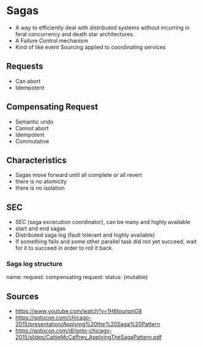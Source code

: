 # Sagas
- A way to efficiently deal with distributed systems without incurring in feral concurrency and death star architectures.
- A Failure Control mechanism
- Kind of like event Sourcing applied to coordinating services

## Requests
- Can abort
- Idempotent

## Compensating Request
- Semantic undo
- Cannot abort
- Idempotent
- Commutative

## Characteristics
- Sagas move forward until all complete or all revert
- there is no atomicity
- there is no isolation

## SEC
- SEC (saga excecution coordinator), can be many and highly available
- start and end sagas
- Distributed saga log (fault tolerant and highly available)
- If something fails and some other parallel task did not yet succeed, wait for it to succeed in order to roll it back.

### Saga log structure
name:
request:
compensating request:
status: (mutable)

## Sources

- https://www.youtube.com/watch?v=1H6tounpnG8
- https://gotocon.com/chicago-2015/presentation/Applying%20the%20Saga%20Pattern
- https://gotocon.com/dl/goto-chicago-2015/slides/CaitieMcCaffrey_ApplyingTheSagaPattern.pdf